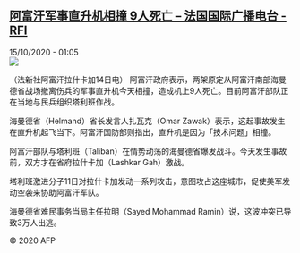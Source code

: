 <!--1602726919000-->
[阿富汗军事直升机相撞 9人死亡 – 法国国际广播电台 - RFI](http://www.rfi.fr//cn/contenu/20201015-%E9%98%BF%E5%AF%8C%E6%B1%97%E5%86%9B%E4%BA%8B%E7%9B%B4%E5%8D%87%E6%9C%BA%E7%9B%B8%E6%92%9E-9%E4%BA%BA%E6%AD%BB%E4%BA%A1)
------

<div>15/10/2020 - 01:05</div><img src="https://s.rfi.fr/media/display/bae23732-0e76-11eb-80c7-005056bff430/w:310/p:16x9/int0002b.201015070501.jpg"><div class="t-content__body u-clearfix"><p>（法新社阿富汗拉什卡加14日电）    阿富汗政府表示，两架原定从阿富汗南部海曼德省战场撤离伤兵的军事直升机今天相撞，造成机上9人死亡。目前阿富汗部队正在当地与民兵组织塔利班作战。</p><p>    海曼德省（Helmand）省长发言人扎瓦克（Omar Zawak）表示，这起事故发生在直升机起飞当下。阿富汗国防部则指出，直升机是因为「技术问题」相撞。</p><p>    阿富汗部队与塔利班（Taliban）在情势动荡的海曼德省爆发战斗。今天发生事故前，双方才在省府拉什卡加（Lashkar Gah）激战。</p><p>    塔利班激进分子11日对拉什卡加发动一系列攻击，意图攻占这座城市，促使美军发动空袭来协助阿富汗军队。</p><p>    海曼德省难民事务当局主任拉明（Sayed Mohammad Ramin）说，这波冲突已导致3万人出逃。</p><p class="t-copyright">© 2020 AFP</p>        </div>
